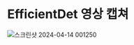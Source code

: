 # EfficientDet 영상 캡쳐

![스크린샷 2024-04-14 001250](https://github.com/KKH028/EfficientDet_And_U-Net_Project/assets/166976971/fe709bde-a4c6-4dc4-b9c1-a3ad038012c1)

